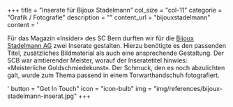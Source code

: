 +++
  title = "Inserate für Bijoux Stadelmann"
  col_size = "col-11"
  categorie = "Grafik / Fotografie"
  description = ""
  content_url = "bijouxstadelmann"
  content = '<p>F&uuml;r das Magazin &laquo;Insider&raquo; des SC Bern durften wir f&uuml;r die <u><a href="http://www.bijouxstadelmann.ch">Bijoux Stadelmann AG</a></u> zwei Inserate gestalten. Hierzu ben&ouml;tigte es den passenden Titel, zus&auml;tzliches Bildmaterial als auch eine ansprechende Gestaltung. Der SCB war amtierender Meister, worauf der Inseratetitel hinwies: &laquo;Meisterliche Goldschmiedekunst&raquo;. Der Schmuck, den es noch abzulichten galt, wurde zum Thema passend in einem Torwarthandschuh fotografiert.</p>'
  button = "Get In Touch"
  icon = "icon-bulb"
  img = "img/references/bijoux-stadelmann-inserat.jpg"
+++